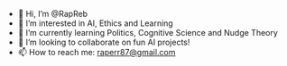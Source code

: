 - 👋 Hi, I’m @RapReb
- 👀 I’m interested in AI, Ethics and Learning
- 🌱 I’m currently learning Politics, Cognitive Science and Nudge Theory
- 💞️ I’m looking to collaborate on fun AI projects!
- 📫 How to reach me: raperr87@gmail.com

<!---
RapReb/RapReb is a ✨ special ✨ repository because its `README.md` (this file) appears on your GitHub profile.
You can click the Preview link to take a look at your changes.
--->
